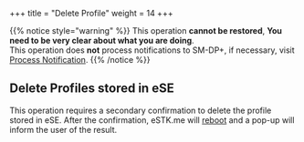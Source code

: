 +++
title = "Delete Profile"
weight = 14
+++

{{% notice style="warning" %}}
This operation **cannot be restored**, **You need to be very clear about what you are doing**.  
This operation does **not** process notifications to SM-DP+, if necessary, visit [Process Notification](/stk/tools/process-notification).
{{% /notice %}}

## Delete Profiles stored in eSE

This operation requires a secondary confirmation to delete the profile stored in eSE.
After the confirmation, eSTK.me will [reboot](/stk/tools/reboot) and a pop-up will inform the user of the result.
